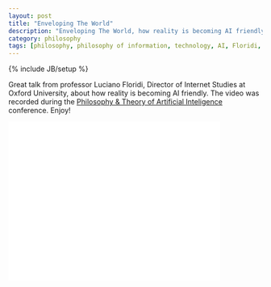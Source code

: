 ```yaml
---
layout: post
title: "Enveloping The World"
description: "Enveloping The World, how reality is becoming AI friendly"
category: philosophy
tags: [philosophy, philosophy of information, technology, AI, Floridi, video]
---
```

{% include JB/setup %}  


Great talk from professor Luciano Floridi, Director of Internet Studies at Oxford University, about how reality is becoming AI friendly. The video was recorded during the [Philosophy & Theory of Artificial Inteligence](http://www.pt-ai.org/2013/) conference. Enjoy!


<object width="420" height="315"><param name="movie" value="//www.youtube.com/v/IQ6psPrD0MM?version=3&amp;hl=pt_BR&amp;rel=0"></param><param name="allowFullScreen" value="true"></param><param name="allowscriptaccess" value="always"></param><embed src="//www.youtube.com/v/IQ6psPrD0MM?version=3&amp;hl=pt_BR&amp;rel=0" type="application/x-shockwave-flash" width="420" height="315" allowscriptaccess="always" allowfullscreen="true"></embed></object>

